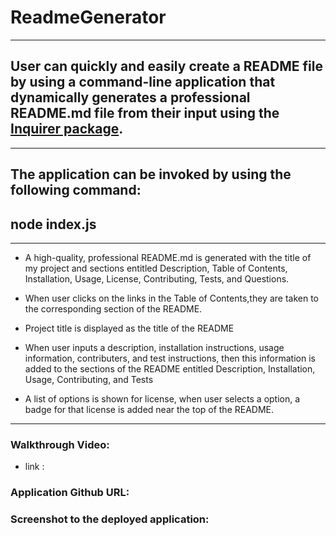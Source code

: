# ReadmeGenerator

---

## User can quickly and easily create a README file by using a command-line application that dynamically generates a professional README.md file from their input using the [Inquirer package](https://www.npmjs.com/package/inquirer).

---

## The application can be invoked by using the following command:

## node index.js

---

- A high-quality, professional README.md is generated with the title of my project and sections entitled Description, Table of Contents, Installation, Usage, License, Contributing, Tests, and Questions.
- When user clicks on the links in the Table of Contents,they are taken to the corresponding section of the README.

- Project title is displayed as the title of the README
- When user inputs a description, installation instructions, usage information, contributers, and test instructions, then this information is added to the sections of the README entitled Description, Installation, Usage, Contributing, and Tests
- A list of options is shown for license, when user selects a option, a badge for that license is added near the top of the README.

---

### Walkthrough Video:
- link :

### Application Github URL:

### Screenshot to the deployed application:
